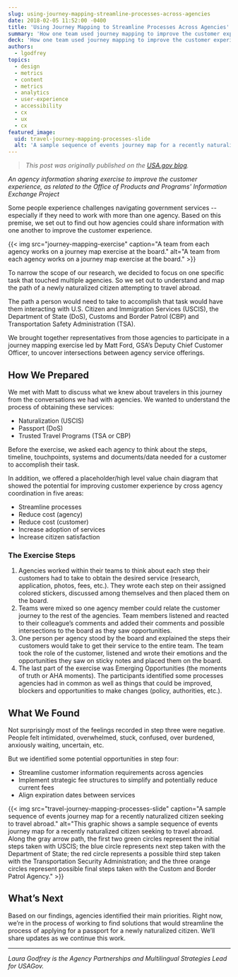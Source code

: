 ```yaml
---
slug: using-journey-mapping-streamline-processes-across-agencies
date: 2018-02-05 11:52:00 -0400
title: 'Using Journey Mapping to Streamline Processes Across Agencies'
summary: 'How one team used journey mapping to improve the customer experience for newly naturalized citizens attempting to travel abroad&#46;'
deck: 'How one team used journey mapping to improve the customer experience for newly naturalized citizens attempting to travel abroad&#46;'
authors: 
  - lgodfrey
topics: 
  - design
  - metrics
  - content
  - metrics
  - analytics
  - user-experience
  - accessibility
  - cx
  - ux
  - cx
featured_image: 
  uid: travel-journey-mapping-processes-slide
  alt: 'A sample sequence of events journey map for a recently naturalized citizen seeking to travel abroad&#46;'
---
```


> _This post was originally published on the [USA.gov blog](https://blog.usa.gov/using-journey-mapping-to-streamline-processes-across-agencies)._

_An agency information sharing exercise to improve the customer experience, as related to the Office of Products and Programs' Information Exchange Project_

Some people experience challenges navigating government services -- especially if they need to work with more than one agency. Based on this premise, we set out to find out how agencies could share information with one another to improve the customer experience.

{{< img src="journey-mapping-exercise" caption="A team from each agency works on a journey map exercise at the board." alt="A team from each agency works on a journey map exercise at the board." >}}

To narrow the scope of our research, we decided to focus on one specific task that touched multiple agencies. So we set out to understand and map the path of a newly naturalized citizen attempting to travel abroad.

The path a person would need to take to accomplish that task would have them interacting with U.S. Citizen and Immigration Services (USCIS), the Department of State (DoS), Customs and Border Patrol (CBP) and Transportation Safety Administration (TSA).

We brought together representatives from those agencies to participate in a journey mapping exercise led by Matt Ford, GSA’s Deputy Chief Customer Officer, to uncover intersections between agency service offerings.

## How We Prepared

We met with Matt to discuss what we knew about travelers in this journey from the conversations we had with agencies. We wanted to understand the process of obtaining these services:

- Naturalization (USCIS)
- Passport (DoS)
- Trusted Travel Programs (TSA or CBP)

Before the exercise, we asked each agency to think about the steps, timeline, touchpoints, systems and documents/data needed for a customer to accomplish their task.

In addition, we offered a placeholder/high level value chain diagram that showed the potential for improving customer experience by cross agency coordination in five areas:

- Streamline processes
- Reduce cost (agency)
- Reduce cost (customer)
- Increase adoption of services
- Increase citizen satisfaction

### The Exercise Steps

1. Agencies worked within their teams to think about each step their customers had to take to obtain the desired service (research, application, photos, fees, etc.). They wrote each step on their assigned colored stickers, discussed among themselves and then placed them on the board.
2. Teams were mixed so one agency member could relate the customer journey to the rest of the agencies. Team members listened and reacted to their colleague’s comments and added their comments and possible intersections to the board as they saw opportunities.
3. One person per agency stood by the board and explained the steps their customers would take to get their service to the entire team. The team took the role of the customer, listened and wrote their emotions and the opportunities they saw on sticky notes and placed them on the board.
4. The last part of the exercise was Emerging Opportunities (the moments of truth or AHA moments). The participants identified some processes agencies had in common as well as things that could be improved, blockers and opportunities to make changes (policy, authorities, etc.).  

## What We Found

Not surprisingly most of the feelings recorded in step three were negative. People felt intimidated, overwhelmed, stuck, confused, over burdened, anxiously waiting, uncertain, etc.

But we identified some potential opportunities in step four:

- Streamline customer information requirements across agencies  
- Implement strategic fee structures to simplify and potentially reduce current fees
- Align expiration dates between services

{{< img src="travel-journey-mapping-processes-slide" caption="A sample sequence of events journey map for a recently naturalized citizen seeking to travel abroad." alt="This graphic shows a sample sequence of events journey map for a recently naturalized citizen seeking to travel abroad. Along the gray arrow path, the first two green circles represent the initial steps taken with USCIS; the blue circle represents next step taken with the Department of State; the red circle represents a possible third step taken with the Transportation Security Administration; and the three orange circles represent possible final steps taken with the Custom and Border Patrol Agency." >}}

## What’s Next

Based on our findings, agencies identified their main priorities. Right now, we’re in the process of working to find solutions that would streamline the process of applying for a passport for a newly naturalized citizen. We’ll share updates as we continue this work.

---

_Laura Godfrey is the Agency Partnerships and Multilingual Strategies Lead for USAGov._
